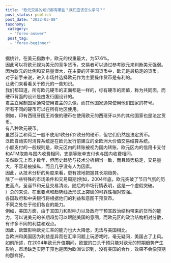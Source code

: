 ```yaml
---
title: "欧元交易的知识都有哪些？我们应该怎么学习？"
post_status: publish
post_date: "2022-03-08"
taxonomy:
 category: 
  - "forex-answer"
 post_tag: 
  - "forex-beginner"
---
```


据统计，在美元指数中，欧元的权重最大，为57.6%。  
因此可以将欧元视为美元的竞争货币，交易者可以通过参考欧元来判断美元强弱。  
因为欧元的比例和交易量很大，在主要的非美国货币中，欧元是最稳定的货币。  
对于新手来说，进入市场并选择欧元作为主要操作货币是有利的。  
让我们来看看关于欧元的一些知识。  
我们都知道，所有欧元硬币的正面都是一样的，标有硬币的面值，称为共同面，而硬币背面的设计是由发行国设计的。  
君主立宪制国家通常使用君主的头像，而其他国家通常使用他们国家的符号。  
所有不同的硬币可以在所有地区使用。  
例如，印有西班牙国王肖像的硬币在使用欧元的西班牙以外的其他国家也是法定货币。  
有八种欧元硬币。  
虽然芬兰和荷兰一般不使用1欧分和2欧分的硬币，但它们仍然是法定货币。  
泛欧自动实时清算系统是在欧元发行前建立的全欧洲大价值交易结算系统。  
小额支付的一般规则是，欧元区内的转账被视为国内转账，欧元区内的信用卡支付和ATM取款与国内收费相同，支票等账单支付也与国内收费相同。  
虽然欧元上市才数年，但历史趋势与技术分析相当一致，而且趋势稳定，交易量大，不容易被操纵，而且几乎没有人为因素。  
因此，从技术分析的角度来看，更有效地把握其长期趋势。  
除了一些特殊的市场条件和交易周期(例如，2004年底，欧元突破了节日气氛的历史高点，圣诞节和元旦交易清淡，随后的市场行情表明，这是一个虚假突破。  
）总的来说，在重要点和趋势线及形式上突破的可靠性相对较强。  
各国政府和中央银行将根据他们的利益和意图干预货币。  
不同之处在于他们各自的能力。  
例如，美国方面，由于其国力和影响力以及政府干预其政治结构带来的货币的能力，可以说美元的长期趋势可以跟随美国的意图，而欧元区的政治结构相对分散，有许多不同的利益和观点。  
因此，欧盟影响欧元汇率的能力也大大降低，无法与美国相比。  
当欧洲和美国因为利益差异而在汇率问题上玩游戏时，毫无疑问，美国占了上风。  
如前所述，在2004年欧元升值期间，欧盟的口头干预只能对欧元的短期趋势产生影响，市场缺乏实际干预也是因为欧洲认识到，没有美国的合作，效果不会像预期的那样好。
